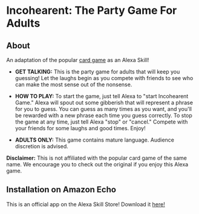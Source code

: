 # Incohearent: The Party Game For Adults

## About

An adaptation of the popular [card game](https://www.amazon.com/Incohearent-Adult-Party-Game-What/dp/B07QSCQMXV) as an Alexa Skill!

* **GET TALKING:** This is the party game for adults that will keep you guessing! Let the laughs begin as you compete with friends to see who can make the most sense out of the nonsense.

* **HOW TO PLAY:** To start the game, just tell Alexa to "start Incohearent Game." Alexa will spout out some gibberish that will represent a phrase for you to guess. You can guess as many times as you want, and you'll be rewarded with a new phrase each time you guess correctly. To stop the game at any time, just tell Alexa "stop" or "cancel." Compete with your friends for some laughs and good times. Enjoy!

* **ADULTS ONLY:** This game contains mature language. Audience discretion is advised.

**Disclaimer:** This is not affiliated with the popular card game of the same name. We encourage you to check out the original if you enjoy this Alexa game.

## Installation on Amazon Echo

This is an official app on the Alexa Skill Store! Download it [here!](https://www.amazon.com/Anthony-Incohearent/dp/B08CXZTZ8Y/ref=sr_1_1?dchild=1&keywords=incohearent&qid=1595399985&s=digital-skills&sr=1-1)
